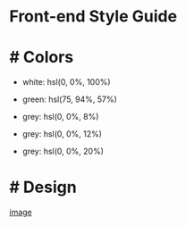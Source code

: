 # Front-end Style Guide
# # Colors

- white: hsl(0, 0%, 100%)

- green: hsl(75, 94%, 57%)

- grey: hsl(0, 0%, 8%)
- grey: hsl(0, 0%, 12%)
- grey: hsl(0, 0%, 20%)

# # Design

[image](avatar-jessica)
